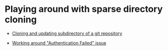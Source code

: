 # Playing around with sparse directory cloning

- [Cloning and updating subdirectory of a git repository](https://stackoverflow.com/questions/600079/how-do-i-clone-a-subdirectory-only-of-a-git-repository)

- [Working around "Authentication Failed" issue](https://stackoverflow.com/questions/17659206/git-push-results-in-authentication-failed)
